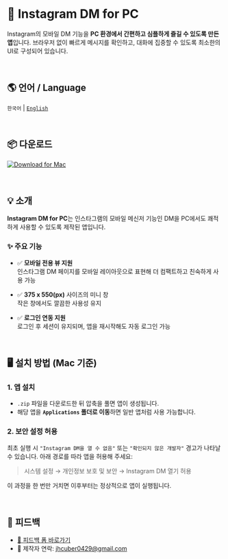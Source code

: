 # 📩 Instagram DM for PC

Instagram의 모바일 DM 기능을 **PC 환경에서 간편하고 심플하게 즐길 수 있도록 만든 앱**입니다. 브라우저 없이 빠르게 메시지를 확인하고, 대화에 집중할 수 있도록 최소한의 UI로 구성되어 있습니다.

<br>

## 🌎 언어 / Language
`한국어` | [`English`](README.en.md)

<br> 

## 📦 다운로드

[![Download for Mac](https://img.shields.io/badge/Download%20for%20Mac-v1.0-blue?logo=apple&style=for-the-badge)](https://github.com/J1XNK/Instagram-DM/releases)

<br>


## 💡 소개

**Instagram DM for PC**는 인스타그램의 모바일 메신저 기능인 DM을 PC에서도 쾌적하게 사용할 수 있도록 제작된 앱입니다.

### ✨ 주요 기능
- ✅ **모바일 전용 뷰 지원**  
  인스타그램 DM 페이지를 모바일 레이아웃으로 표현해 더 컴팩트하고 친숙하게 사용 가능  

- ✅ **375 x 550(px)** 사이즈의 미니 창  
  작은 창에서도 깔끔한 사용성 유지  

- ✅ **로그인 연동 지원**  
  로그인 후 세션이 유지되며, 앱을 재시작해도 자동 로그인 가능

<br>

## 🖥 설치 방법 (Mac 기준)

### 1. 앱 설치
- `.zip` 파일을 다운로드한 뒤 압축을 풀면 앱이 생성됩니다.
- 해당 앱을 **`Applications` 폴더로 이동**하면 일반 앱처럼 사용 가능합니다.

### 2. 보안 설정 허용
최초 실행 시 `"Instagram DM을 열 수 없음"` 또는 `"확인되지 않은 개발자"` 경고가 나타날 수 있습니다.
아래 경로를 따라 앱을 허용해 주세요:

> 시스템 설정 → 개인정보 보호 및 보안 → Instagram DM 열기 허용

이 과정을 한 번만 거치면 이후부터는 정상적으로 앱이 실행됩니다.

<br>

## 💬 피드백

- [📮 피드백 폼 바로가기](https://docs.google.com/forms/d/e/1FAIpQLSdv0tmYQNSR4tbLZvzmA1oSrrYZqxTfWa5oL0EDR2ZOsNCG1A/viewform?usp=send_form)
- 📧 제작자 연락: jhcuber0429@gmail.com
